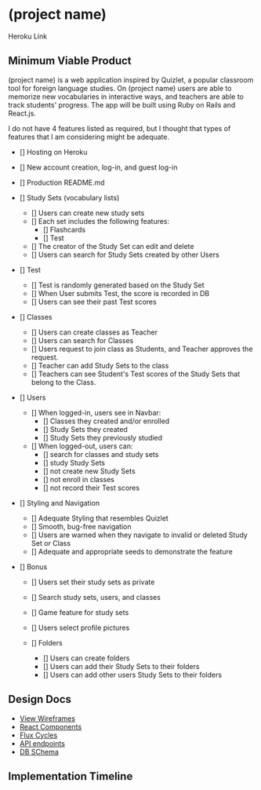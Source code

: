 # (project name)

  Heroku Link

## Minimum Viable Product
(project name) is a web application inspired by Quizlet, a popular classroom tool for foreign language studies. On (project name) users are able to memorize new vocabularies in interactive ways, and teachers are able to track students' progress. The app will be built using Ruby on Rails and React.js.

I do not have 4 features listed as required, but I thought that types of features that I am considering might be adequate.

- [] Hosting on Heroku
- [] New account creation, log-in, and guest log-in
- [] Production README.md

- [] Study Sets (vocabulary lists)
  - [] Users can create new study sets
  - [] Each set includes the following features:
    - [] Flashcards
    - [] Test
  - [] The creator of the Study Set can edit and delete
  - [] Users can search for Study Sets created by other Users

- [] Test
  - [] Test is randomly generated based on the Study Set
  - [] When User submits Test, the score is recorded in DB
  - [] Users can see their past Test scores

- [] Classes
  - [] Users can create classes as Teacher
  - [] Users can search for Classes
  - [] Users request to join class as Students, and Teacher approves the request.
  - [] Teacher can add Study Sets to the class
  - [] Teachers can see Student's Test scores of the Study Sets that belong to the Class.

- [] Users
  - [] When logged-in, users see in Navbar:
    - [] Classes they created and/or enrolled
    - [] Study Sets they created
    - [] Study Sets they previously studied
  - [] When logged-out, users can:
    - [] search for classes and study sets
    - [] study Study Sets
    - [] not create new Study Sets
    - [] not enroll in classes
    - [] not record their Test scores


- [] Styling and Navigation
  - [] Adequate Styling that resembles Quizlet
  - [] Smooth, bug-free navigation
  - [] Users are warned when they navigate to invalid or deleted Study Set or Class
  - [] Adequate and appropriate seeds to demonstrate the feature

- [] Bonus
  - [] Users set their study sets as private
  - [] Search study sets, users, and classes
  - [] Game feature for study sets
  - [] Users select profile pictures

  - [] Folders
    - [] Users can create folders
    - [] Users can add their Study Sets to their folders
    - [] Users can add other users Study Sets to their folders




## Design Docs
  * [View Wireframes][views]
  * [React Components][components]
  * [Flux Cycles][flux-cycles]
  * [API endpoints][api-endpoints]
  * [DB SChema][schema]

[views]: docs/views.md
[components]: docs/components.md
[flux-cycles]: docs/flux-cycles.md
[api-endpoints]: docs/api-endpoints.md
[schema]: docs/schema.md

## Implementation Timeline
